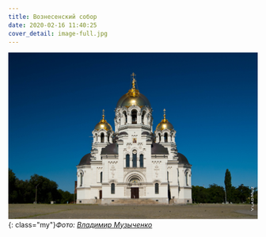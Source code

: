```yaml
---
title: Вознесенский собор
date: 2020-02-16 11:40:25
cover_detail: image-full.jpg
---
```


![Вознесенский собор](image.jpg#mesta "Вознесенский собор"){: class="my"}*Фото: [Владимир Музыченко](https://www.vladmuz.ru/travel_photos/novocherkassk/architektur/)*
